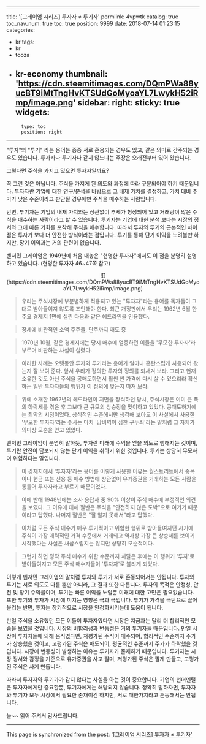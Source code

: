 
---
title: '[그레이엄 시리즈] 투자자 ≠ 투기자'
permlink: 4vpwtk
catalog: true
toc_nav_num: true
toc: true
position: 9999
date: 2018-07-14 01:23:15
categories:
- kr
tags:
- kr
- tooza
- kr-economy
thumbnail: 'https://cdn.steemitimages.com/DQmPWa88yucBT9iMtTngHvKTSUdGoMyoaYL7LwykH52iRmp/image.png'
sidebar:
    right:
        sticky: true
widgets:
    -
        type: toc
        position: right
---


"투자"와 "투기" 라는 용어는 종종 서로 혼용되는 경우도 있고, 같은 의미로 간주되는 경우도 있습니다.  투자자나 투기자나 같지 않느냐는 주장은 오래전부터 있어 왔습니다. 

그렇다면 주식을 가지고 있으면 투자자일까요? 

꼭 그런 것은 아닙니다. 주식을 가지게 된 의도와 과정에 따라 구분되어야 하기 때문입니다. 투자자란 기업에 대한 연구/분석을 바탕으로 그 내재 가치를 결정하고, 가치 대비 주가가 낮은 수준이라고 판단될 경우에만 주식을 매수하는 사람입니다. 

반면, 투기자는 기업의 내재 가치와는 상관없이 추세가 형성되어 있고 거래량이 많은 주식을 매수하는 사람이라고 할 수 있습니다. 투기자는 기업에 대한 분석 보다는 시장의 정서와 그에 따른 기회를 포착해 주식을 매수합니다. 따라서 투자와 투기의 근본적인 차이점은 투자가 보다 더 안전한 방식이라는 점입니다. 투기를 통해 단기 이익을 노려볼만 하지만, 장기 이익과는 거의 관련이 없습니다. 

벤저민 그레이엄은 1949년에 처음 내놓은 "현명한 투자자"에서도 이 점을 분명히 설명하고 있습니다. (현명한 투자자 46~47쪽 참고)

<center>
![](https://cdn.steemitimages.com/DQmPWa88yucBT9iMtTngHvKTSUdGoMyoaYL7LwykH52iRmp/image.png)
</center>

> 우리는 주식시장에 부분별하게 적용되고 있는 "투자자"라는 용어를 독자들이 그대로 받아들이지 않도록 조언해야 한다. 최근 개정판에서 우리는 1962년 6월 한 주요 경제지 1면에 실린 다음과 같은 헤드라인을 인용했다.

> 장세에 비관적인 소액 주주들, 단주까지 매도 중

> 1970년 10월, 같은 경제지에는 당시 매수에 열중하던 이들을 '무모한 투자자'라 부르며 비판하는 사설이 실렸다.

> 이러한 사례는 오랫동안 투자와 투기라는 용어가 얼마나 혼란스럽게 사용되어 왔는지 잘 보여 준다. 앞서 우리가 정의한 투자의 정의를 되새겨 보라. 그리고 현재 소유한 것도 아닌 주식을 공매도하면서 훨씬 싼 가격에 다시 살 수 있으리라 확신하는 일반 투자자들의 행위가 이 정의에 맞는지 따져 보라.

> 위에 소개한 1962년의 헤드라인이 지면을 장식하던 당시, 주식시장은 이미 큰 폭의 하락세를 겪은 후 그보다 큰 규모의 상승장을 맞이하고 있었다. 공매도하기에는 최악의 시점이었다. 상식적인 수준에서만 생각해 보아도 이 사설에서 사용한 '무모한 투자자'라는 수사는 마치 '낭비벽이 심한 구두쇠'라는 말처럼 그 자체가 의미상 모순을 안고 있었다.

벤저민 그레이엄이 분명히 말하듯, 투자란 미래에 수익을 얻을 의도로 행해지는 것이며, 투기란 안전이 담보되지 않는 단기 이익을 취하기 위한 것입니다. 투기는 상당히 무모하며 위험하다는 말입니다. 

> 이 경제지에서 '투자자'라는 용어를 이렇게 사용한 이유는 월스트리트에서 종목이나 현금 또는 신용 등 매수 방법에 상관없이 유가증권을 거래하는 모든 사람을 통틀어 투자자라고 부르기 때문이었다.

> 이에 반해 1948년에는 조사 응답자 중 90% 이상이 주식 매수에 부정적인 의견을 보였다. 그 이유에 대해 절반은 주식을 "안전하지 않은 도박"으로 여기기 때문이라고 답했다. 나머지 절반은 "잘 알지 못해서"라고 답했다. 

> 이처럼 모든 주식 매수가 매우 투기적이고 위험한 행위로 받아들여지던 시기에 주식이 가장 매력적인 가격 수준에서 거래되고  역사상 가장 큰 상승세를 보이기 시작했다는 사실은 새삼스럽지는 않지만 상당히 모순적이다.

> 그런가 하면 정작 주식 매수가 위한 수준까지 치달은 후에는 이 행위가 '투자'로 받아들여지고 모든 주식 매수자들이 '투자자'로 불리게 되었다.

이렇게 벤저민 그레이엄의 말처럼 투자와 투기가 서로 혼동되어서는 안됩니다. 투자와 투기는 서로 의도도 다를 뿐만 아니라, 그 결과 또한 다릅니다. 투자의 목적은 안정성, 안전 및 장기 수익률이며, 투기는 빠른 이익을 노릴뿐 미래에 대한 고민은 필요없습니다. 또한 투기와 투자가 시장에 미치는 영향은 극과 극입니다. 투기가 가격을 극단으로 끌어 올리는 반면, 투자는 장기적으로 시장을 안정화시키는데 도움이 됩니다.

만일 주식을 소유했던 모든 이들이 투자자였다면 시장은 지금과는 달리 더 합리적인 모습을 보였을 것입니다. 시장의 비합리성과 변동성은 거의 투기자들 때문입니다. 만일 시장이 투자자들에 의해 움직였다면, 저평가된 주식이 매수되어, 합리적인 수준까지 주가가 상승했을 것이고, 고평가된 주식은 매도되어, 평균적인 수준까지 주가가 하락했을 것입니다.  시장에 변동성이 발생하는 이유는 투기자가 존재하기 때문입니다. 투기자는 시장 정서와 감정을 기준으로 유가증권을 사고 팔며, 저평가된 주식은 팔게 만들고, 고평가된 주식은 사게 만듭니다. 

따라서 투자자와 투기가가 같지 않다는 사실을 아는 것이 중요합니다. 기업의 펀더멘털은 투자자에게만 중요할뿐, 투기자에게는 해당되지 않습니다. 정확히 말하자면, 투자자와 투기자 모두 시장에서 필요한 존재이긴 하지만, 서로 매한가지라고 혼동해서는 안됩니다.

늘~~ 읽어 주셔서 감사드립니다.

- - -

This page is synchronized from the post: ['[그레이엄 시리즈] 투자자 ≠ 투기자'](https://steemit.com/@pius.pius/4vpwtk)
